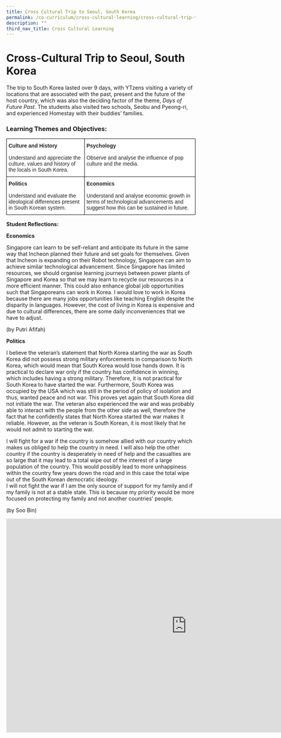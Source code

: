 ```yaml
---
title: Cross Cultural Trip to Seoul, South Korea
permalink: /co-curriculum/cross-cultural-learning/cross-cultural-trip-to-seoul-south-korea/
description: ""
third_nav_title: Cross Cultural Learning
---
```

# **Cross-Cultural Trip to Seoul, South Korea**

The trip to South Korea lasted over 9 days, with YTzens visiting a variety of locations that are associated with the past, present and the future of the host country, which was also the deciding factor of the theme,&nbsp;_Days of Future Past_. The students also visited two schools, Seobu and Pyeong-ri, and experienced Homestay with their buddies’ families.

### Learning Themes and Objectives:

<table class="tg" style="border-collapse:collapse;border-spacing:0"><thead><tr><th style="background-color:#FFF;border-color:#000000;border-style:solid;border-width:1px;color:#222;font-family:Arial, sans-serif;font-size:14px;font-weight:normal;overflow:hidden;padding:10px 5px;text-align:left;vertical-align:top;word-break:normal"><span style="font-weight:bold;color:#222">Culture and History</span><br><br>Understand and appreciate the culture, values and history of the locals in South Korea.</th><th style="background-color:#FFF;border-color:#000000;border-style:solid;border-width:1px;color:#222;font-family:Arial, sans-serif;font-size:14px;font-weight:normal;overflow:hidden;padding:10px 5px;text-align:left;vertical-align:top;word-break:normal"><span style="font-weight:bold;color:#222">Psychology</span><br><br>Observe and analyse the influence of pop culture and the media.</th></tr></thead><tbody><tr><td style="background-color:#FFF;border-color:#000000;border-style:solid;border-width:1px;color:#222;font-family:Arial, sans-serif;font-size:14px;overflow:hidden;padding:10px 5px;text-align:left;vertical-align:top;word-break:normal"><span style="font-weight:bold;color:#222">Politics</span><br><br>Understand and evaluate the ideological differences present in South Korean system.</td><td style="background-color:#FFF;border-color:#000000;border-style:solid;border-width:1px;color:#222;font-family:Arial, sans-serif;font-size:14px;overflow:hidden;padding:10px 5px;text-align:left;vertical-align:top;word-break:normal"><span style="font-weight:bold;color:#222">Economics</span><br><br>Understand and analyse economic growth in terms of technological advancements and suggest how this can be sustained in future.</td></tr></tbody></table>


**Student Reflections:**

**Economics**

Singapore can learn to be self-reliant and anticipate its future in the same way that Incheon planned their future and set goals for themselves. Given that Incheon is expanding on their Robot technology, Singapore can aim to achieve similar technological advancement. Since Singapore has limited resources, we should organise learning journeys between power plants of Singapore and Korea so that we may learn to recycle our resources in a more efficient manner. This could also enhance global job opportunities such that Singaporeans can work in Korea. I would love to work in Korea because there are many jobs opportunities like teaching English despite the disparity in languages. However, the cost of living in Korea is expensive and due to cultural differences, there are some daily inconveniences that we have to adjust.

(by Putri Afifah)

**Politics**

I believe the veteran’s statement that North Korea starting the war as South Korea did not possess strong military enforcements in comparison to North Korea, which would mean that South Korea would lose hands down. It is practical to declare war only if the country has confidence in winning, which includes having a strong military. Therefore, it is not practical for South Korea to have started the war. Furthermore, South Korea was occupied by the USA which was still in the period of policy of isolation and thus, wanted peace and not war. This proves yet again that South Korea did not initiate the war. The veteran also experienced the war and was probably able to interact with the people from the other side as well, therefore the fact that he confidently states that North Korea started the war makes it reliable. However, as the veteran is South Korean, it is most likely that he would not admit to starting the war.

I will fight for a war if the country is somehow allied with our country which makes us obliged to help the country in need. I will also help the other country if the country is desperately in need of help and the casualties are so large that it may lead to a total wipe out of the interest of a large population of the country. This would possibly lead to more unhappiness within the country few years down the road and in this case the total wipe out of the South Korean democratic ideology.  
I will not fight the war if I am the only source of support for my family and if my family is not at a stable state. This is because my priority would be more focused on protecting my family and not another countries’ people.

(by Soo Bin)


<iframe allowfullscreen="true" height="569" width="960" frameborder="0" src="https://docs.google.com/presentation/d/e/2PACX-1vToKfeVMi09TS41P6e-NUqZ3yJoUyFUJPrEXtbJKjTbG2PgYrLnDI8b_LAw4tYirJ1jzI7y-WdZ_1bT/embed?start=true&amp;loop=true&amp;delayms=5000"></iframe>